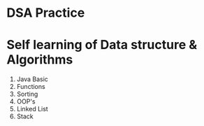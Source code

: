 # DSA Practice
# Self learning of Data structure & Algorithms 
1. Java Basic
2. Functions
3. Sorting
4. OOP's
5. Linked List
6. Stack
